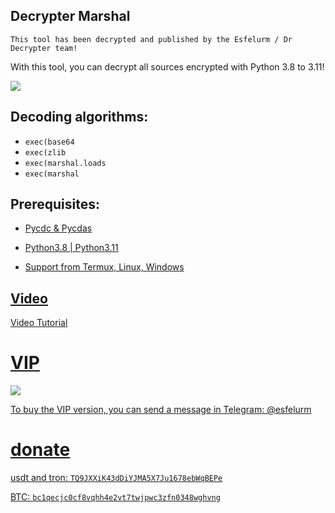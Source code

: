 ## Decrypter Marshal 

`This tool has been decrypted and published by the Esfelurm / Dr Decrypter team! `

With this tool, you can decrypt all sources encrypted with Python 3.8 to 3.11! 

<img src="https://github.com/user-attachments/assets/e2e4d066-4927-4c5b-9cee-c767aad11161"> 

## Decoding algorithms: 

- `exec(base64`
- `exec(zlib`
- `exec(marshal.loads`
- `exec(marshal`

## Prerequisites: 

- <a href="https://github.com/zrax/pycdc"> Pycdc & Pycdas

- Python3.8 | Python3.11

- Support from Termux, Linux, Windows

## Video 

<a href="https://youtu.be/gTliemEt3dc?si=gxwN9NBJrq_-SlPu"> Video Tutorial 

# VIP

<img src="https://github.com/user-attachments/assets/c8e8cdf7-ed97-4015-a479-05da94935105"> 

To buy the VIP version, you can send a message in Telegram: @esfelurm



# donate 

usdt and tron: `TQ9JXXiK43dDiYJMA5X7Ju1678ebWqBEPe`

BTC: `bc1qecjc0cf8vqhh4e2vt7twjpwc3zfn0348wghvng`
